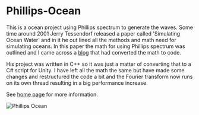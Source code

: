 # Phillips-Ocean

This is a ocean project  using Phillips spectrum to generate the waves. Some time around 2001 Jerry Tessendorf released a paper called 'Simulating Ocean Water' and in it he out lined all the methods and math need for simulating oceans. In this paper the math for using Phillips spectrum was outlined and I came across a [blog](http://www.keithlantz.net/2011/11/ocean-simulation-part-two-using-the-fast-fourier-transform/) that had converted the math to code.

His project was written in C++ so it was just a matter of converting that to a C# script for Unity. I have left all the math the same but have made some changes and restructured the code a bit and the Fourier transform now runs on its own thread resulting in a big performance increase.

See [home page](https://www.digital-dust.com/single-post/2017/03/17/Phillips-Ocean-in-Unity) for more information.

![Phillips Ocean](https://static.wixstatic.com/media/1e04d5_07fba343a78f48c996b353a170c05be5~mv2.png/v1/fill/w_486,h_486,al_c,usm_0.66_1.00_0.01/1e04d5_07fba343a78f48c996b353a170c05be5~mv2.png)
